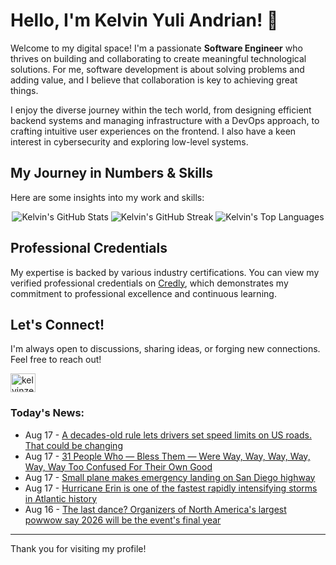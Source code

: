 # Hello, I'm Kelvin Yuli Andrian! 👋

Welcome to my digital space! I'm a passionate **Software Engineer** who thrives on building and collaborating to create meaningful technological solutions. For me, software development is about solving problems and adding value, and I believe that collaboration is key to achieving great things.

I enjoy the diverse journey within the tech world, from designing efficient backend systems and managing infrastructure with a DevOps approach, to crafting intuitive user experiences on the frontend. I also have a keen interest in cybersecurity and exploring low-level systems.

## My Journey in Numbers & Skills

Here are some insights into my work and skills:

<p align="center">
  <img src="https://github-readme-stats.vercel.app/api?username=kelvinzer0&show_icons=true&theme=radical" alt="Kelvin's GitHub Stats" />
  <img src="https://github-readme-streak-stats.herokuapp.com/?user=kelvinzer0&theme=radical" alt="Kelvin's GitHub Streak" />
  <img src="https://github-readme-stats.vercel.app/api/top-langs/?username=kelvinzer0&layout=compact&theme=radical" alt="Kelvin's Top Languages" />
</p>

## Professional Credentials

My expertise is backed by various industry certifications. You can view my verified professional credentials on [Credly](https://www.credly.com/users/kelvin-yuli-andrian/badges), which demonstrates my commitment to professional excellence and continuous learning.

## Let's Connect!

I'm always open to discussions, sharing ideas, or forging new connections. Feel free to reach out!

<p align="left">
    <a href="https://linkedin.com/in/kelvinzero" target="blank"><img align="center" src="https://cdn.jsdelivr.net/npm/simple-icons@3.0.1/icons/linkedin.svg" alt="kelvinzero" height="30" width="40" /></a>
</p>

### Today's News:

<!-- feed start -->
- Aug 17 - [A decades-old rule lets drivers set speed limits on US roads. That could be changing](https://www.yahoo.com/news/articles/decades-old-rule-lets-drivers-040053353.html)
- Aug 17 - [31 People Who — Bless Them — Were Way, Way, Way, Way, Way, Way Too Confused For Their Own Good](https://www.yahoo.com/entertainment/articles/31-people-bless-them-were-033102427.html)
- Aug 17 - [Small plane makes emergency landing on San Diego highway](https://www.yahoo.com/news/articles/small-plane-makes-emergency-landing-013502871.html)
- Aug 17 - [Hurricane Erin is one of the fastest rapidly intensifying storms in Atlantic history](https://www.yahoo.com/news/articles/hurricane-erin-becomes-category-4-112701815.html)
- Aug 16 - [The last dance? Organizers of North America's largest powwow say 2026 will be the event's final year](https://www.yahoo.com/news/articles/last-dance-organizers-north-americas-221344207.html)
<!-- feed end -->

---

Thank you for visiting my profile!